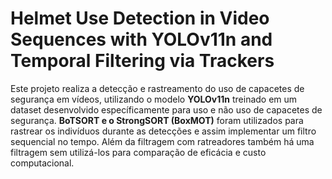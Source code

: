 # Helmet Use Detection in Video Sequences with YOLOv11n and Temporal Filtering via Trackers

Este projeto realiza a detecção e rastreamento do uso de capacetes de segurança em vídeos, utilizando o modelo **YOLOv11n** treinado em um dataset desenvolvido específicamente para uso e não uso de capacetes de segurança.
 **BoTSORT e o StrongSORT (BoxMOT)** foram utilizados para rastrear os indivíduos durante as detecções e assim implementar um filtro sequencial no tempo. Além da filtragem com ratreadores também há uma filtragem sem utilizá-los para comparação de eficácia e custo computacional. 



